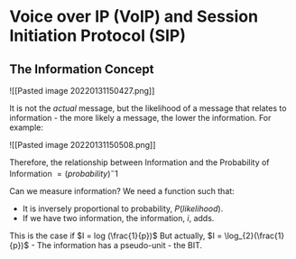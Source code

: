 # Voice over IP (VoIP) and Session Initiation Protocol (SIP)

## The Information Concept

![[Pasted image 20220131150427.png]]

It is not the *actual* message, but the likelihood of a message that relates to information - the more likely a message, the lower the information. For example:

![[Pasted image 20220131150508.png]]

Therefore, the relationship between Information and the Probability of Information $=(probability)^-1$

Can we measure information? We need a function such that:
- It is inversely proportional to probability, $P(likelihood)$.
- If we have two information, the information, $i$, adds.

This is the case if $I = log (\frac{1}{p})$
But actually, $I = \log_{2}(\frac{1}{p})$ - The information has a pseudo-unit - the BIT.





